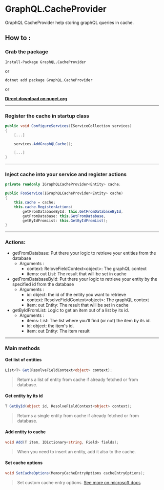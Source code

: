 # GraphQL.CacheProvider
GraphQL CacheProvider help storing graphQL queries in cache.

## How to :

### Grab the package
    Install-Package GraphQL.CacheProvider
or

    dotnet add package GraphQL.CacheProvider
or

**[Direct download on nuget.org]([https://www.google.com](https://www.nuget.org/packages/GraphQL.CacheProvider/))**

---

### Register the cache in startup class

```csharp
public void ConfigureServices(IServiceCollection services)
{
    [...]

    services.AddGraphQLCache();

    [...]
}
```
---

### Inject cache into your service and register actions
```csharp
private readonly IGraphQLCacheProvider<Entity> cache;

public FooService(IGraphQLCacheProvider<Entity> cache)
{
    this.cache = cache;
    this.cache.RegisterActions(
        getFromDatabaseById: this.GetFromDatabaseById,
        getFromDatabase: this.GetFromDatabase,
        getByIdFromList: this.GetByIdFromList);
}
```
---

### Actions: 

 - getFromDatabase: Put there your logic to retrieve your entities from the database
   - Arguments : 
     - context: ReloveFieldContext\<object>: The graphQL context
     - items: out List<Entity>: The result that will be set in cache
 - getFromDatabaseById: Put there your logic to retrieve your entity by the specified id from the database
   - Arguments :
     - id: object: the id of the entity you want to retrieve
     - context: ResolveFieldContext\<object>: The graphQL context
     - item: out Entity: The result that will be set in cache
 - getByIdFromList: Logic to get an item out of a list by its id.
   - Arguments :
     - items: List<Entity>: The list where you'll find (or not) the item by its id.
     - id: object: the item's id.
     - item: out Entity: The item result
---
### Main methods

#### Get list of entities

```csharp
List<T> Get(ResolveFieldContext<object> context);
```
> Returns a list of entity from cache if already fetched or from database.

#### Get entity by its id

```csharp
T GetById(object id, ResolveFieldContext<object> context);
```
> Returns a single entity from cache if already fetched or from database.

#### Add entity to cache

```csharp
void Add(T item, IDictionary<string, Field> fields);
```
> When you need to insert an entity, add it also to the cache.


#### Set cache options

```csharp
void SetCacheOptions(MemoryCacheEntryOptions cacheEntryOptions);
```
> Set custom cache entry options. [See more on microsoft docs](https://docs.microsoft.com/en-us/dotnet/api/microsoft.extensions.caching.memory.memorycacheentryoptions?view=aspnetcore-2.2)


